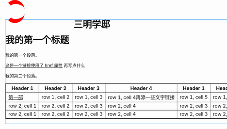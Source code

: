 <!DOCTYPE html>
<html>
<html lang="en">
<head>
    <meta charset="UTF-8">
    <meta name="viewport" content="width=device-width, initial-scale=1.0">
    <title>首页</title>
    <style>
      #main{
	width: 1500px;
	margin: 0 auto;
	border:1px solid dodgerblue;
}
        h1{
            font-family:'Microsoft YaHei' 'Lucida Sans','Lucida Sans Regular', 'Lucida Grande', 'Lucida Sans Unicode', Geneva, Verdana, sans-serif;
            
            color:blue;
            font-size: 30px;
            font-weight: bold;
            font-style: normal;
            letter-spacing:0px;
        }
     .demo * {
 width: 130px;
 height: 50px;
 border:1px solid transparent;
 margin: 15px;
position: absolute;
top:40px;
left:438px;
 }
    </style>
</head>
<body>
<style>
#triangle-up {
width: 50px;
height: 50px;
border-left: 13px solid transparent;

border-right: 13px solid red;
border-top: 13px solid red;
border-bottom: 13px solid red;
border-top-left-radius: 50px;
border-top-right-radius: 50px;
border-bottom-left-radius: 50px;
border-bottom-right-radius: 50px;
position: absolute;
top:0px;
}
#triangle-down{
width: 15px;
height: 50px;
margin-left:5px;
-webkit-transform: skew(26deg);
-moz-transform: skew(10deg);

background: red;
position:  absolute;/*relative;*/
top:34px;
left:427px;
}
</style>
<div id="main">
<div id="triangle-up"></div>
<div id="triangle-down"></div>
<div class="demo">
   <h1> 三明学邸</h1>
    </div>
<h1>我的第一个标题</h1>
<p>我的第一个段落。

 <a href="https://sanmingxuedi.github.io/index.html">这是一个链接使用了 href 属性</a>
 再写点什么
 </p>
 <p>我的第二个段落。
 <table border="1">
    <tr>
        <th>Header 1</th>
        <th>Header 2</th>
        <th>Header 3</th>
        <th>Header 4</th>
        <th>Header 1</th>
        <th>Header 2</th>
    </tr>
    <tr>
        <td><a href="https://sanmingxuedi.github.io/index.html">第一部</a></td>
        <td>row 1, cell 2</td>
        <td>row 1, cell 3</td>
        <td>row 1, cell 4再添一些文字链接</td>
        <td>row 1, cell 5</td>
        <td>row 1, cell 6</td>
    </tr>
    <tr>
        <td>row 2, cell 1</td>
        <td>row 2, cell 2</td>
        <td>row 2, cell 3</td>
        <td>row 2, cell 4</td>
        <td>row 2, cell 3</td>
        <td>row 2, cell 4</td>
    </tr>
    <tr>
        <td>row 2, cell 1</td>
        <td>row 2, cell 2</td>
        <td>row 2, cell 3</td>
        <td>row 2, cell 4</td>
        <td>row 2, cell 3</td>
        <td>row 2, cell 4</td>
    </tr>
</table>
</p>
</div>
</body>
</html>
